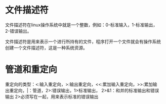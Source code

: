 # 文件描述符
文件描述符在linux操作系统中就是一个整数，例如：0-标准输入，1-标准输出，2-错误输出。

文件描述符是用来表示一个进行所持有的文件，程序打开一个文件就会有操作系统创建一个文件描述符，这是一种系统资源。

# 管道和重定向
重定向的类型：<:输入重定向，>:输出重定向，<<:累加输入重定向，>>:累加输出重定向，|：管道，2>:错误输出，1>标准输出，
2>&1：和并的标准输出和错误输出 2>必须写在一起，用来表示标准的错误输出


